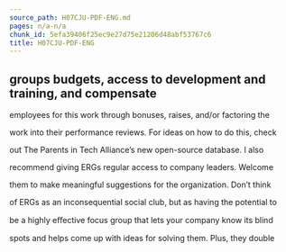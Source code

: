 ```yaml
---
source_path: H07CJU-PDF-ENG.md
pages: n/a-n/a
chunk_id: 5efa39406f25ec9e27d75e21206d48abf53767c6
title: H07CJU-PDF-ENG
---
```

## groups budgets, access to development and training, and compensate

employees for this work through bonuses, raises, and/or factoring the

work into their performance reviews. For ideas on how to do this, check

out The Parents in Tech Alliance’s new open-source database. I also

recommend giving ERGs regular access to company leaders. Welcome

them to make meaningful suggestions for the organization. Don’t think

of ERGs as an inconsequential social club, but as having the potential to

be a highly eﬀective focus group that lets your company know its blind

spots and helps come up with ideas for solving them. Plus, they double
